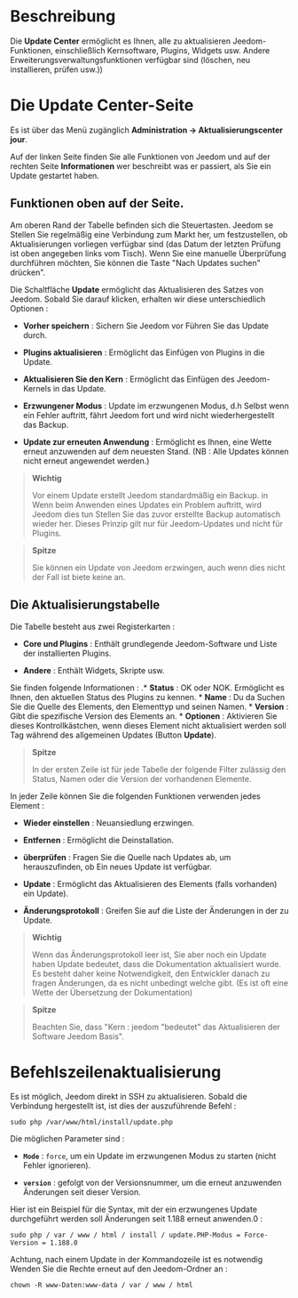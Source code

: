 Beschreibung 
===========

Die **Update Center** ermöglicht es Ihnen, alle zu aktualisieren
Jeedom-Funktionen, einschließlich Kernsoftware,
Plugins, Widgets usw. Andere Erweiterungsverwaltungsfunktionen
verfügbar sind (löschen, neu installieren, prüfen usw.))

Die Update Center-Seite 
================================

Es ist über das Menü zugänglich **Administration → Aktualisierungscenter
jour**.

Auf der linken Seite finden Sie alle Funktionen von
Jeedom und auf der rechten Seite **Informationen** wer beschreibt was er
passiert, als Sie ein Update gestartet haben.

Funktionen oben auf der Seite. 
---------------------------------

Am oberen Rand der Tabelle befinden sich die Steuertasten. Jeedom se
Stellen Sie regelmäßig eine Verbindung zum Markt her, um festzustellen, ob Aktualisierungen vorliegen
verfügbar sind (das Datum der letzten Prüfung ist oben angegeben
links vom Tisch). Wenn Sie eine manuelle Überprüfung durchführen möchten,
Sie können die Taste "Nach Updates suchen" drücken".

Die Schaltfläche **Update** ermöglicht das Aktualisieren des Satzes von
Jeedom. Sobald Sie darauf klicken, erhalten wir diese unterschiedlich
Optionen :

-   **Vorher speichern** : Sichern Sie Jeedom vor
    Führen Sie das Update durch.

-   **Plugins aktualisieren** : Ermöglicht das Einfügen von Plugins in die
    Update.

-   **Aktualisieren Sie den Kern** : Ermöglicht das Einfügen des Jeedom-Kernels in
    das Update.

-   **Erzwungener Modus** : Update im erzwungenen Modus, d.h
    Selbst wenn ein Fehler auftritt, fährt Jeedom fort und wird nicht wiederhergestellt
    das Backup.

-   **Update zur erneuten Anwendung** : Ermöglicht es Ihnen, eine Wette erneut anzuwenden
    auf dem neuesten Stand. (NB : Alle Updates können nicht erneut angewendet werden.)

> **Wichtig**
>
> Vor einem Update erstellt Jeedom standardmäßig ein Backup. in
> Wenn beim Anwenden eines Updates ein Problem auftritt, wird Jeedom dies tun
> Stellen Sie das zuvor erstellte Backup automatisch wieder her. Dieses Prinzip
> gilt nur für Jeedom-Updates und nicht für Plugins.

> **Spitze**
>
> Sie können ein Update von Jeedom erzwingen, auch wenn dies nicht der Fall ist
> biete keine an.

Die Aktualisierungstabelle 
---------------------------

Die Tabelle besteht aus zwei Registerkarten :

-   **Core und Plugins** : Enthält grundlegende Jeedom-Software und
    Liste der installierten Plugins.

-   **Andere** : Enthält Widgets, Skripte usw.

Sie finden folgende Informationen : \.* **Status** : OK oder NOK.
Ermöglicht es Ihnen, den aktuellen Status des Plugins zu kennen. \* **Name** : Du da
Suchen Sie die Quelle des Elements, den Elementtyp und seinen Namen. \*
**Version** : Gibt die spezifische Version des Elements an. \* **Optionen** :
Aktivieren Sie dieses Kontrollkästchen, wenn dieses Element nicht aktualisiert werden soll
Tag während des allgemeinen Updates (Button **Update**).

> **Spitze**
>
> In der ersten Zeile ist für jede Tabelle der folgende Filter zulässig
> den Status, Namen oder die Version der vorhandenen Elemente.

In jeder Zeile können Sie die folgenden Funktionen verwenden
jedes Element :

-   **Wieder einstellen** : Neuansiedlung erzwingen.

-   **Entfernen** : Ermöglicht die Deinstallation.

-   **überprüfen** : Fragen Sie die Quelle nach Updates ab, um herauszufinden, ob
    Ein neues Update ist verfügbar.

-   **Update** : Ermöglicht das Aktualisieren des Elements (falls vorhanden)
    ein Update).

-   **Änderungsprotokoll** : Greifen Sie auf die Liste der Änderungen in der zu
    Update.

> **Wichtig**
>
> Wenn das Änderungsprotokoll leer ist, Sie aber noch ein Update haben
> Update bedeutet, dass die Dokumentation aktualisiert wurde.
> Es besteht daher keine Notwendigkeit, den Entwickler danach zu fragen
> Änderungen, da es nicht unbedingt welche gibt. (Es ist oft eine Wette
> der Übersetzung der Dokumentation)

> **Spitze**
>
> Beachten Sie, dass &quot;Kern : jeedom &quot;bedeutet&quot; das Aktualisieren der Software
> Jeedom Basis".

Befehlszeilenaktualisierung 
================================

Es ist möglich, Jeedom direkt in SSH zu aktualisieren.
Sobald die Verbindung hergestellt ist, ist dies der auszuführende Befehl :

    sudo php /var/www/html/install/update.php

Die möglichen Parameter sind :

-   **`Mode`** : `force`, um ein Update im erzwungenen Modus zu starten (nicht
    Fehler ignorieren).

-   **`version`** : gefolgt von der Versionsnummer, um die erneut anzuwenden
    Änderungen seit dieser Version.

Hier ist ein Beispiel für die Syntax, mit der ein erzwungenes Update durchgeführt werden soll
Änderungen seit 1.188 erneut anwenden.0 :

    sudo php / var / www / html / install / update.PHP-Modus = Force-Version = 1.188.0

Achtung, nach einem Update in der Kommandozeile ist es notwendig
Wenden Sie die Rechte erneut auf den Jeedom-Ordner an :

    chown -R www-Daten:www-data / var / www / html
